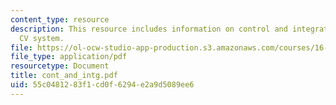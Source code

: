 ```yaml
---
content_type: resource
description: This resource includes information on control and integration of the
  CV system.
file: https://ol-ocw-studio-app-production.s3.amazonaws.com/courses/16-423j-aerospace-biomedical-and-life-support-engineering-spring-2006/55c0481283f1cd0f6294e2a9d5089ee6_cont_and_intg.pdf
file_type: application/pdf
resourcetype: Document
title: cont_and_intg.pdf
uid: 55c04812-83f1-cd0f-6294-e2a9d5089ee6
---
```

